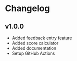 # Changelog

## v1.0.0
- Added feedback entry feature
- Added score calculator
- Added documentation
- Setup GitHub Actions
